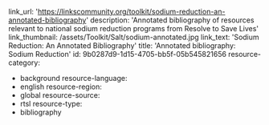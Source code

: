 link_url: 'https://linkscommunity.org/toolkit/sodium-reduction-an-annotated-bibliography'
description: 'Annotated bibliography of resources relevant to national sodium reduction programs from Resolve to Save Lives'
link_thumbnail: /assets/Toolkit/Salt/sodium-annotated.jpg
link_text: 'Sodium Reduction: An Annotated Bibliography'
title: 'Annotated bibliography: Sodium Reduction'
id: 9b0287d9-1d15-4705-bb5f-05b545821656
resource-category:
  - background
resource-language:
  - english
resource-region:
  - global
resource-source:
  - rtsl
resource-type:
  - bibliography
